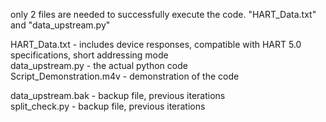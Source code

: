 only 2 files are needed to successfully execute the code. "HART_Data.txt" and "data_upstream.py"

HART_Data.txt - includes device responses, compatible with HART 5.0 specifications, short addressing mode
<br> data_upstream.py - the actual python code
<br> Script_Demonstration.m4v - demonstration of the code

data_upstream.bak - backup file, previous iterations
<br> split_check.py - backup file, previous iterations
